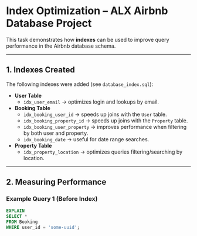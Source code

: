 # Index Optimization – ALX Airbnb Database Project

This task demonstrates how **indexes** can be used to improve query performance in the Airbnb database schema.

---

## 1. Indexes Created
The following indexes were added (see `database_index.sql`):

- **User Table**
  - `idx_user_email` → optimizes login and lookups by email.
- **Booking Table**
  - `idx_booking_user_id` → speeds up joins with the `User` table.
  - `idx_booking_property_id` → speeds up joins with the `Property` table.
  - `idx_booking_user_property` → improves performance when filtering by both user and property.
  - `idx_booking_date` → useful for date range searches.
- **Property Table**
  - `idx_property_location` → optimizes queries filtering/searching by location.

---

## 2. Measuring Performance

### Example Query 1 (Before Index)
```sql
EXPLAIN
SELECT *
FROM Booking
WHERE user_id = 'some-uuid';
